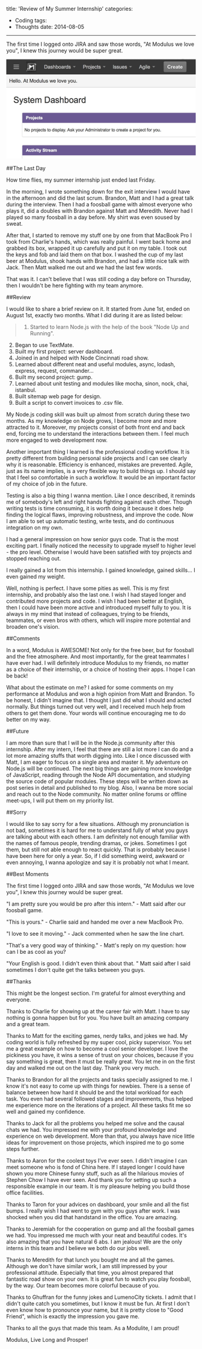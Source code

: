 title: 'Review of My Summer Internship'
categories:
 - Coding
tags:
 - Thoughts
date: 2014-08-05
---

The first time I logged onto JIRA and saw those words, "At Modulus we love you", I knew this journey would be super great.
<!-- more -->

![JIRA Screenshot](/images/jira.jpg)

##The Last Day

How time flies, my summer internship just ended last Friday. 

In the morning, I wrote something down for the exit interview I would have in the afternoon and did the last scrum. Brandon, Matt and I had a great talk during the interview. Then I had a foosball game with almost everyone who plays it, did a doubles with Brandon against Matt and Meredith. Never had I played so many foosball in a day before. My shirt was even soused by sweat. 

After that, I started to remove my stuff one by one from that MacBook Pro I took from Charlie's hands, which was really painful. I went back home and grabbed its box, wrapped it up carefully and put it on my table. I took out the keys and fob and laid them on that box. I washed the cup of my last beer at Modulus, shook hands with Brandon, and had a little nice talk with Jack. Then Matt walked me out and we had the last few words. 

That was it. I can't believe that I was still coding a day before on Thursday, then I wouldn't be here fighting with my team anymore. 

##Review

I would like to share a brief review on it. It started from June 1st, ended on August 1st, exactly two months. What I did during it are as listed below: 

>1. Started to learn Node.js with the help of the book "Node Up and Running".
2. Began to use TextMate.
3. Built my first project: server dashboard.
4. Joined in and helped with Node Cincinnati road show.
5. Learned about different neat and useful modules, async, lodash, express, request, commander...
6. Built my second project: gump.
7. Learned about unit testing and modules like mocha, sinon, nock, chai, istanbul. 
8. Built sitemap web page for design.
9. Built a script to convert invoices to .csv file.

My Node.js coding skill was built up almost from scratch during these two months. As my knowledge on Node grows, I become more and more attracted to it. Moreover, my projects consist of both front end and back end, forcing me to understand the interactions between them. I feel much more engaged to web development now. 

Another important thing I learned is the professional coding workflow.  It is pretty different from building personal side projects and I can see clearly why it is reasonable. Efficiency is enhanced, mistakes are prevented. Agile, just as its name implies, is a very flexible way to build things up. I should say that I feel so comfortable in such a workflow. It would be an important factor of my choice of job in the future. 

Testing is also a big thing I wanna mention. Like I once described, it reminds me of somebody's left and right hands fighting against each other. Though writing tests is time consuming, it is worth doing it because it does help finding the logical flaws, improving robustness, and improve the code. Now I am able to set up automatic testing, write tests, and do continuous integration on my own.

I had a general impression on how senior guys code. That is the most exciting part. I finally noticed the necessity to upgrade myself to higher level - the pro level. Otherwise I would have been satisfied with toy projects and stopped reaching out. 

I really gained a lot from this internship. I gained knowledge, gained skills... I even gained my weight. 

Well, nothing is perfect. I have some pities as well. This is my first internship, and probably also the last one. I wish I had stayed longer and contributed more projects and code. I wish I had been better at English, then I could have been more active and introduced myself fully to you. It is always in my mind that instead of colleagues, trying to be friends, teammates, or even bros with others, which will inspire more potential and broaden one's vision. 

##Comments

In a word, Modulus is AWESOME! Not only for the free beer, but for foosball and the free atmosphere. And most importantly, for the great teammates I have ever had. I will definitely introduce Modulus to my friends, no matter as a choice of their internship, or a choice of hosting their apps. I hope I can be back!

What about the estimate on me? I asked for some comments on my performance at Modulus and won a high opinion from Matt and Brandon. To be honest, I didn't imagine that. I thought I just did what I should and acted normally. But things turned out very well, and I received much help from others to get them done. Your words will continue encouraging me to do better on my way. 

##Future

I am more than sure that I will be in the Node.js community after this internship. After my intern, I feel that there are still a lot more I can do and a lot more amazing stuffs that worth digging into. Like I once discussed with Matt, I am eager to focus on a single area and master it. My adventure on Node.js will be continued. The next big things are gaining more knowledge of JavaScript, reading through the Node API documentation, and studying the source code of popular modules. These steps will be written down as post series in detail and published to my blog. Also, I wanna be more social and reach out to the Node community. No matter online forums or offline meet-ups, I will put them on my priority list. 

##Sorry

I would like to say sorry for a few situations. Although my pronunciation is not bad, sometimes it is hard for me to understand fully of what you guys are talking about with each others. I am definitely not enough familiar with the names of famous people, trending dramas, or jokes. Sometimes I got them, but still not able enough to react quickly. That is probably because I have been here for only a year. So, if I did something weird, awkward or even annoying, I wanna apologize and say it is probably not what I meant. 

##Best Moments

The first time I logged onto JIRA and saw those words, "At Modulus we love you", I knew this journey would be super great.

"I am pretty sure you would be pro after this intern." - Matt said after our foosball game.

"This is yours." - Charlie said and handed me over a new MacBook Pro. 

"I love to see it moving." - Jack commented when he saw the line chart. 

"That's a very good way of thinking." - Matt's reply on my question: how can I be as cool as you?

"Your English is good. I didn't even think about that. " Matt said after I said sometimes I don't quite get the talks between you guys. 

##Thanks

This might be the longest section. I'm grateful for almost everything and everyone.

Thanks to Charlie for showing up at the career fair with Matt. I have to say nothing is gonna happen but for you. You have built an amazing company and a great team. 

Thanks to Matt for the exciting games,  nerdy talks, and jokes we had. My coding world is fully refreshed by my super cool, picky supervisor. You set me a great example on how to become a cool senior developer. I love the pickiness you have, it wins a sense of trust on your choices, because if you say something is great, then it must be really great. You let me in on the first day and walked me out on the last day. Thank you very much.  

Thanks to Brandon for all the projects and tasks specially assigned to me. I know it's not easy to come up with things for newbies. There is a sense of balance between how hard it should be and the total workload for each task. You even had several followed stages and improvements, thus helped me experience more on the iterations of a project. All these tasks fit me so well and gained my confidence. 

Thanks to Jack for all the problems you helped me solve and the causal chats we had. You impressed me with your profound knowledge and experience on web development. More than that, you always have nice little ideas for improvement on those projects, which inspired me to go some steps further. 

Thanks to Aaron for the coolest toys I've ever seen. I didn't imagine I can meet someone who is fond of China here. If I stayed longer I could have shown you more Chinese funny stuff, such as all the hilarious movies of Stephen Chow I have ever seen. And thank you for setting up such a responsible example in our team. It is my pleasure helping you build those office facilities. 

Thanks to Taron for your advices on dashboard, your smile and all the fist bumps. I really wish I had went to gym with you guys after work. I was shocked when you did that handstand in the office. You are amazing. 

Thanks to Jeremiah for the cooperation on gump and all the foosball games we had. You impressed me much with your neat and beautiful codes. It's also amazing that you have natural 6 abs. I am jealous! We are the only interns in this team and I believe we both do our jobs well. 

Thanks to Meredith for that lunch you bought me and all the games. Although we don't have similar work, I am still impressed by your professional attitude. Especially that time, you almost prepared that fantastic road show on your own. It is great fun to watch you play foosball, by the way. Our team becomes more colorful because of you. 

Thanks to Ghuffran for the funny jokes and LumenoCity tickets. I admit that I didn't quite catch you sometimes, but I know it must be fun. At first I don't even know how to pronounce your name, but it is pretty close to "Good Friend", which is exactly the impression you gave me. 

Thanks to all the guys that made this team. As a Modulite, I am proud!

Modulus, Live Long and Prosper!
